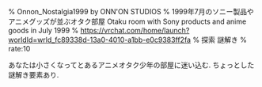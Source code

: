 % Onnon_Nostalgia1999 by ONN'ON STUDIOS
% 1999年7月のソニー製品やアニメグッズが並ぶオタク部屋 Otaku room with Sony products and anime goods in July 1999
% https://vrchat.com/home/launch?worldId=wrld_fc89338d-13a0-4010-a1bb-e0c9383ff2fa
% 探索 謎解き
% rate:10

あなたは小さくなってとあるアニメオタク少年の部屋に迷い込む.
ちょっとした謎解き要素あり.
